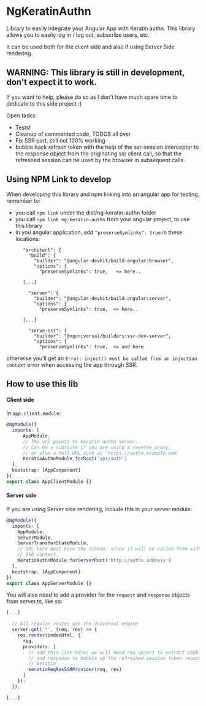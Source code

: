 # NgKeratinAuthn

Library to easily integrate your Angular App with Keratin authn.
This library allows you to easily log in / log out, subscribe users, etc.

It can be used both for the client side and also if using Server Side rendering.

## WARNING: This library is still in development, don't expect it to work.

If you want to help, please do so as I don't have much spare time to dedicate to this side project :)

Open tasks:
- Tests!
- Cleanup of commented code, TODOS all over
- Fix SSR part, still not 100% working
- bubble back refresh token with the help of the ssr-session.interceptor to the response object from the originating ssr client call, so that the refreshed session
can be used by the browser in subsequent calls.


## Using NPM Link to develop

When developing this library and npm linking into an angular app for testing, remember to:

- you call `npm link` under the dist/ng-keratin-authn folder
- you call `npm link ng-keratin-authn` from your angular project, to use this library
- In you angular application, add `"preserveSymlinks": true` in these locations:
```
      "architect": {
        "build": {
          "builder": "@angular-devkit/build-angular:browser",
          "options": {
            "preserveSymlinks": true,   <= here..

      [...]
      
        "server": {
          "builder": "@angular-devkit/build-angular:server",
          "options": {
            "preserveSymlinks": true,  <= here..

      [...]

        "serve-ssr": {
          "builder": "@nguniversal/builders:ssr-dev-server",
          "options": {
            "preserveSymlinks": true,  <= and here

```
otherwise you'll get an `Error: inject() must be called from an injection context` error when accessing the app through SSR.

## How to use this lib

#### Client side
In `app.client.module`:

```typescript
@NgModule({
  imports: [
      AppModule, 
      // The url points to keratin authn server. 
      // Can be a subroute if you are using a reverse proxy,
      // or also a full URL such as `https://authn.example.com`
      KeratinAuthnModule.forRoot('api/auth')
  ],
  bootstrap: [AppComponent]
})
export class AppClientModule {}

```

#### Server side

If you are using Server side rendering, include this in your server module:
```typescript
@NgModule({
  imports: [
    AppModule,
    ServerModule,
    ServerTransferStateModule,
    // URL here must have the schema, since it will be called from within
    // SSR context. 
    KeratinAuthnModule.forServerRoot('http://authn.address')
  ],
  bootstrap: [AppComponent]
})
export class AppServerModule {}

```

You will also need to add a provider for the `request` and `response` objects from server.ts, like so:

```typescript
[...]

  // All regular routes use the Universal engine
  server.get('*', (req, res) => {
    res.render(indexHtml, {
      req,
      providers: [
        // add this line here; we will need req object to extract cookie information
        // and response to bubble up the refreshed session token received from
        // keratin
        keratinReqResSSRProvider(req, res)
      ]
    });
  });

[...]
```

